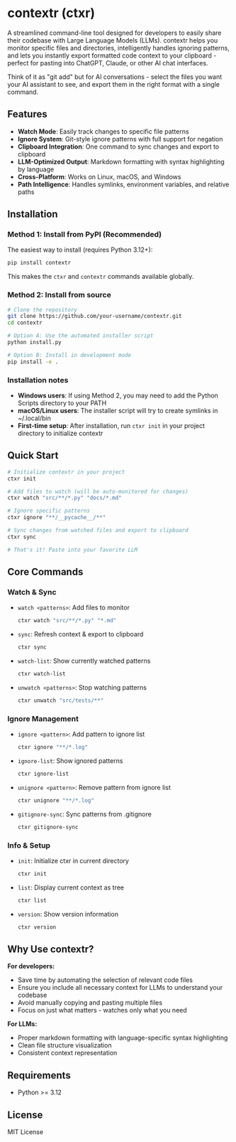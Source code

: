 # contextr (ctxr)

A streamlined command-line tool designed for developers to easily share their codebase with Large Language Models (LLMs). contextr helps you monitor specific files and directories, intelligently handles ignoring patterns, and lets you instantly export formatted code context to your clipboard - perfect for pasting into ChatGPT, Claude, or other AI chat interfaces.

Think of it as "git add" but for AI conversations - select the files you want your AI assistant to see, and export them in the right format with a single command.

## Features

- **Watch Mode**: Easily track changes to specific file patterns
- **Ignore System**: Git-style ignore patterns with full support for negation
- **Clipboard Integration**: One command to sync changes and export to clipboard
- **LLM-Optimized Output**: Markdown formatting with syntax highlighting by language
- **Cross-Platform**: Works on Linux, macOS, and Windows
- **Path Intelligence**: Handles symlinks, environment variables, and relative paths

## Installation

### Method 1: Install from PyPI (Recommended)

The easiest way to install (requires Python 3.12+):

```bash
pip install contextr
```

This makes the `ctxr` and `contextr` commands available globally.

### Method 2: Install from source

```bash
# Clone the repository
git clone https://github.com/your-username/contextr.git
cd contextr

# Option A: Use the automated installer script
python install.py

# Option B: Install in development mode
pip install -e .
```

### Installation notes

- **Windows users**: If using Method 2, you may need to add the Python Scripts directory to your PATH
- **macOS/Linux users**: The installer script will try to create symlinks in ~/.local/bin
- **First-time setup**: After installation, run `ctxr init` in your project directory to initialize contextr

## Quick Start

```bash
# Initialize contextr in your project
ctxr init

# Add files to watch (will be auto-monitored for changes)
ctxr watch "src/**/*.py" "docs/*.md"

# Ignore specific patterns
ctxr ignore "**/__pycache__/**"

# Sync changes from watched files and export to clipboard
ctxr sync

# That's it! Paste into your favorite LLM
```

## Core Commands

### Watch & Sync

- `watch <patterns>`: Add files to monitor
  ```bash
  ctxr watch "src/**/*.py" "*.md"
  ```

- `sync`: Refresh context & export to clipboard
  ```bash
  ctxr sync
  ```

- `watch-list`: Show currently watched patterns
  ```bash
  ctxr watch-list
  ```
  
- `unwatch <patterns>`: Stop watching patterns
  ```bash
  ctxr unwatch "src/tests/**"
  ```

### Ignore Management

- `ignore <pattern>`: Add pattern to ignore list
  ```bash
  ctxr ignore "**/*.log"
  ```

- `ignore-list`: Show ignored patterns
  ```bash
  ctxr ignore-list
  ```

- `unignore <pattern>`: Remove pattern from ignore list
  ```bash
  ctxr unignore "**/*.log"
  ```

- `gitignore-sync`: Sync patterns from .gitignore
  ```bash
  ctxr gitignore-sync
  ```

### Info & Setup

- `init`: Initialize ctxr in current directory
  ```bash
  ctxr init
  ```

- `list`: Display current context as tree
  ```bash
  ctxr list
  ```

- `version`: Show version information
  ```bash
  ctxr version
  ```

## Why Use contextr?

**For developers:**
- Save time by automating the selection of relevant code files
- Ensure you include all necessary context for LLMs to understand your codebase
- Avoid manually copying and pasting multiple files
- Focus on just what matters - watches only what you need

**For LLMs:**
- Proper markdown formatting with language-specific syntax highlighting
- Clean file structure visualization
- Consistent context representation

## Requirements

- Python >= 3.12

## License

MIT License